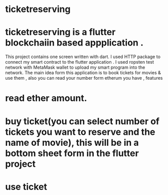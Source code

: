 # ticketreserving

# ticketreserving is a flutter blockchaiin based appplication .
This project contains one screen written with dart. 
I used HTTP package to connect my smart contract to the flutter application . 
I used ropsten test network with MetaMask wallet to upload my smart program into the network. 
The main idea form this application is to book tickets for movies & use them , also you can read your number form etherum you have ,
features 
# read ether amount.
# buy ticket(you can select number of tickets you want to reserve and the name of movie), this will be in a bottom sheet form in the flutter project
# use ticket
